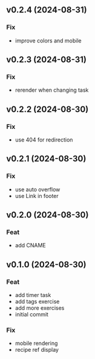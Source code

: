 ## v0.2.4 (2024-08-31)

### Fix

- improve colors and mobile

## v0.2.3 (2024-08-31)

### Fix

- rerender when changing task

## v0.2.2 (2024-08-30)

### Fix

- use 404 for redirection

## v0.2.1 (2024-08-30)

### Fix

- use auto overflow
- use Link in footer

## v0.2.0 (2024-08-30)

### Feat

- add CNAME

## v0.1.0 (2024-08-30)

### Feat

- add timer task
- add tags exercise
- add more exercises
- initial commit

### Fix

- mobile rendering
- recipe ref display
